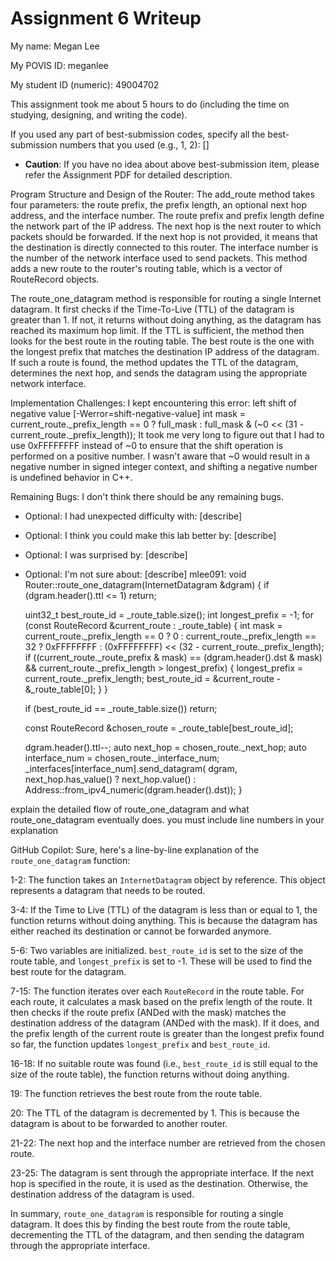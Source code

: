 Assignment 6 Writeup
=============

My name: Megan Lee

My POVIS ID: meganlee

My student ID (numeric): 49004702

This assignment took me about 5 hours to do (including the time on studying, designing, and writing the code).

If you used any part of best-submission codes, specify all the best-submission numbers that you used (e.g., 1, 2): []

- **Caution**: If you have no idea about above best-submission item, please refer the Assignment PDF for detailed description.

Program Structure and Design of the Router:
The add_route method takes four parameters: the route prefix, the prefix length, an optional next hop address, and the interface number. The route prefix and prefix length define the network part of the IP address. The next hop is the next router to which packets should be forwarded. If the next hop is not provided, it means that the destination is directly connected to this router. The interface number is the number of the network interface used to send packets. This method adds a new route to the router's routing table, which is a vector of RouteRecord objects.

The route_one_datagram method is responsible for routing a single Internet datagram. It first checks if the Time-To-Live (TTL) of the datagram is greater than 1. If not, it returns without doing anything, as the datagram has reached its maximum hop limit. If the TTL is sufficient, the method then looks for the best route in the routing table. The best route is the one with the longest prefix that matches the destination IP address of the datagram. If such a route is found, the method updates the TTL of the datagram, determines the next hop, and sends the datagram using the appropriate network interface.

Implementation Challenges:
I kept encountering this error: left shift of negative value [-Werror=shift-negative-value]
int mask = current_route._prefix_length == 0 ? full_mask : full_mask & (~0 << (31 - current_route._prefix_length));
It took me very long to figure out that I had to use 0xFFFFFFFF instead of ~0 to ensure that the shift operation is performed on a positive number. I wasn't aware that ~0 would result in a negative number in signed integer context, and shifting a negative number is undefined behavior in C++.

Remaining Bugs:
I don't think there should be any remaining bugs.

- Optional: I had unexpected difficulty with: [describe]

- Optional: I think you could make this lab better by: [describe]

- Optional: I was surprised by: [describe]

- Optional: I'm not sure about: [describe]
mlee091: void Router::route_one_datagram(InternetDatagram &dgram) {
    if (dgram.header().ttl <= 1)
        return;

    uint32_t best_route_id = _route_table.size();
    int longest_prefix = -1;
    for (const RouteRecord &current_route : _route_table) {
        int mask =
            current_route._prefix_length == 0
                ? 0
                : current_route._prefix_length == 32 ? 0xFFFFFFFF : (0xFFFFFFFF) << (32 - current_route._prefix_length);
        if ((current_route._route_prefix & mask) == (dgram.header().dst & mask) &&
            current_route._prefix_length > longest_prefix) {
            longest_prefix = current_route._prefix_length;
            best_route_id = &current_route - &_route_table[0];
        }
    }

    if (best_route_id == _route_table.size())
        return;

    const RouteRecord &chosen_route = _route_table[best_route_id];

    dgram.header().ttl--;
    auto next_hop = chosen_route._next_hop;
    auto interface_num = chosen_route._interface_num;
    _interfaces[interface_num].send_datagram(
        dgram, next_hop.has_value() ? next_hop.value() : Address::from_ipv4_numeric(dgram.header().dst));
}

explain the detailed flow of route_one_datagram and what route_one_datagram eventually does. you must include line numbers in your explanation

GitHub Copilot: Sure, here's a line-by-line explanation of the `route_one_datagram` function:

1-2: The function takes an `InternetDatagram` object by reference. This object represents a datagram that needs to be routed.

3-4: If the Time to Live (TTL) of the datagram is less than or equal to 1, the function returns without doing anything. This is because the datagram has either reached its destination or cannot be forwarded anymore.

5-6: Two variables are initialized. `best_route_id` is set to the size of the route table, and `longest_prefix` is set to -1. These will be used to find the best route for the datagram.

7-15: The function iterates over each `RouteRecord` in the route table. For each route, it calculates a mask based on the prefix length of the route. It then checks if the route prefix (ANDed with the mask) matches the destination address of the datagram (ANDed with the mask). If it does, and the prefix length of the current route is greater than the longest prefix found so far, the function updates `longest_prefix` and `best_route_id`.

16-18: If no suitable route was found (i.e., `best_route_id` is still equal to the size of the route table), the function returns without doing anything.

19: The function retrieves the best route from the route table.

20: The TTL of the datagram is decremented by 1. This is because the datagram is about to be forwarded to another router.

21-22: The next hop and the interface number are retrieved from the chosen route.

23-25: The datagram is sent through the appropriate interface. If the next hop is specified in the route, it is used as the destination. Otherwise, the destination address of the datagram is used.

In summary, `route_one_datagram` is responsible for routing a single datagram. It does this by finding the best route from the route table, decrementing the TTL of the datagram, and then sending the datagram through the appropriate interface.
